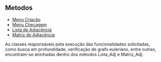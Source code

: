 ## Metodos 
* [Menu Criação](TP_Grafos/src/tp_grafos/Menu_Criacao.java)
* [Menu Checagem](TP_Grafos/src/tp_grafos/Menu_Checagem.java)
* [Lista de Adjacência](TP_Grafos/src/tp_grafos/Lista_Adj.java)
* [Matriz de Adjacência](TP_Grafos/src/tp_grafos/Matriz_Adj.java)

As classes responsáveis pela execução das funcionalidades solicitadas, como busca em profundidade, verificação de grafo euleriano, entre outras, encontram-se aninhadas dentro dos métodos Lista_Adj e Matriz_Adj.
